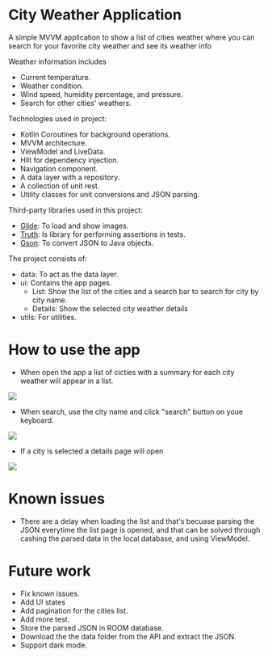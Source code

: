 # City Weather Application
A simple MVVM application to show a list of cities weather where you can search for your favorite city weather and see its weather info

Weather information includes
- Current temperature.
- Weather condition.
- Wind speed, humidity percentage, and pressure.
- Search for other cities' weathers.

Technologies used in project:
- Kotlin Coroutines for background operations.
- MVVM architecture.
- ViewModel and LiveData.
- Hilt for dependency  injection.
- Navigation component.
- A data layer with a repository.
- A collection of unit rest.
- Utility classes for unit conversions and JSON parsing.

Third-party libraries used in this project:
- [Glide](https://github.com/bumptech/glide): To load and show images.
- [Truth](https://truth.dev/): Is library for performing assertions in tests.
- [Gson](https://github.com/google/gson): To convert JSON to Java objects.

The project consists of:
- data: To act as the data layer.
- ui: Contains the app pages.
  - List: Show the list of the cities and a search bar to search for city by city name.
  - Details: Show the selected city weather details
- utils: For utilities.

# How to use the app
- When open the app a list of cicties with a summary for each city weather will appear in a list.

![](screenshots/List.jpg)

- When search, use the city name and click "search" button on youe keyboard.

![](screenshots/Search.jpg)

- If a city is selected a details page will open

![](screenshots/Details.jpg)

# Known issues
- There are a delay when loading the list and that's becuase parsing the JSON everytime the list page is opened, and that can be solved through cashing the parsed data in the local database, and using ViewModel.

# Future work
- Fix known issues.
- Add UI states
- Add pagination for the cities list.
- Add more test.
- Store the parsed JSON in ROOM database.
- Download the the data folder from the API and extract the JSON.
- Support dark mode.
